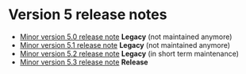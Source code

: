 Version 5 release notes
=======================

- [Minor version 5.0 release note](releasenote-5.0.md) **Legacy** (not maintained anymore)
- [Minor version 5.1 release note](releasenote-5.1.md) **Legacy** (not maintained anymore)
- [Minor version 5.2 release note](releasenote-5.2.md) **Legacy** (in short term maintenance)
- [Minor version 5.3 release note](releasenote-5.3.md) **Release**
